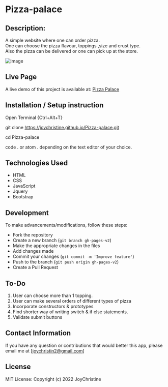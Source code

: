 
# Pizza-palace
## Description:
A simple website where one can order pizza. <br>
One can choose the pizza flavour, toppings ,size and crust type.<br>
Also the pizza can be delivered or one can pick up at the store.<br>



![image](https://user-images.githubusercontent.com/57414671/159170373-565bea69-dc10-4310-b1e6-3475397788f5.png)


 ## Live Page
A live demo of this project is available at: [Pizza Palace](https://joychristine.github.io/Pizza-palace/)

 ## Installation / Setup instruction
Open Terminal {Ctrl+Alt+T}

 git clone https://joychristine.github.io/Pizza-palace.git 

cd Pizza-palace

code . or atom . depending on the text editor of your choice.

 ## Technologies Used
* HTML
* CSS
* JavaScript
* Jquery
* Bootstrap

## Development

To make advancements/modifications, follow these steps:

- Fork the repository
- Create a new branch (`git branch gh-pages-v2`)
- Make the appropriate changes in the files
- Add changes made
- Commit your changes (`git commit -m 'Improve feature'`)
- Push to the branch (`git push origin gh-pages-v2`)
- Create a Pull Request

## To-Do
1. User can choose more than 1 topping.
2. User can make several orders of different types of pizza
3. Incorporate constructors & prototypes
4. Find shorter way of writing switch & if else statements.
5. Validate submit buttons

 ## Contact Information
If you have any question or contributions that would better this app, please email me at [joychristin2@gmail.com]

 ## License
MIT License:
Copyright (c) 2022 JoyChristine




